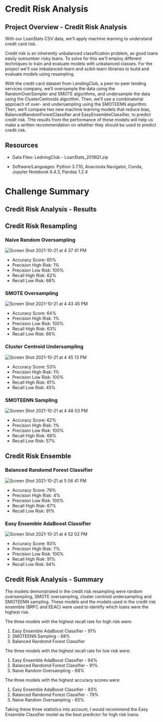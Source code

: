 # Credit Risk Analysis

## Project Overview - Credit Risk Analysis

 With our LoanStats CSV data, we'll apply machine learning to understand credit card risk.

Credit risk is an inherently unbalanced classification problem, as good loans easily outnumber risky loans.  To solve for this we'll employ different techniques to train and evaluate models with unbalanced classes. For the project we'll use imbalanced-learn and scikit-learn libraries to build and evaluate models using resampling.

With the credit card dataset from LendingClub, a peer-to-peer lending services company, we’ll oversample the data using the RandomOverSampler and SMOTE algorithms, and undersample the data using the ClusterCentroids algorithm. Then, we’ll use a combinatorial approach of over- and undersampling using the SMOTEENN algorithm. Then, we’ll compare two new machine learning models that reduce bias, BalancedRandomForestClassifier and EasyEnsembleClassifier, to predict credit risk. THe results from the performance of these models will help us make a written recommendation on whether they should be used to predict credit risk.

## Resources
-  Data Files:  LedningClub - LoanStats_2019Q1.zip

-  Software/Languages:  Python 3.7.10, Anaconda Navigator, Conda, Jupyter Notebook 6.4.3, Pandas 1.2.4

# Challenge Summary

## Credit Risk Analysis - Results

## Credit Risk Resampling

### Naive Random Oversampling

![Screen Shot 2021-10-21 at 4 37 41 PM](https://user-images.githubusercontent.com/691355/138371048-37ebabaf-0050-45fb-b63b-675851abba06.png)

-  Accuracy Score: 65%
-  Precision High Risk: 1%
-  Precision Low Risk: 100%
-  Recall High Risk:  62% 
-  Recall Low Risk:  68%

### SMOTE Oversampling

![Screen Shot 2021-10-21 at 4 43 45 PM](https://user-images.githubusercontent.com/691355/138371479-9e4e8913-500a-4dcc-bc64-d4639b4ecef1.png)

-  Accuracy Score: 64%
-  Precision High Risk: 1%
-  Precision Low Risk: 100%
-  Recall High Risk:  63% 
-  Recall Low Risk:  66%

### Cluster Centroid Undersampling

![Screen Shot 2021-10-21 at 4 45 13 PM](https://user-images.githubusercontent.com/691355/138371594-bfbb0d53-16ea-4e4d-a0fd-468d995ecf1d.png)

-  Accuracy Score: 53%
-  Precision High Risk: 1%
-  Precision Low Risk: 100%
-  Recall High Risk:  61% 
-  Recall Low Risk:  45%

### SMOTEENN Sampling

![Screen Shot 2021-10-21 at 4 48 03 PM](https://user-images.githubusercontent.com/691355/138371835-3aaaa4ab-d7a8-409d-b18c-7f8e2d9b442f.png)

-  Accuracy Score: 62%
-  Precision High Risk: 1%
-  Precision Low Risk: 100%
-  Recall High Risk:  68% 
-  Recall Low Risk:  57%

## Credit Risk Ensemble

### Balanced Randomd Forest Classifier

![Screen Shot 2021-10-21 at 5 06 41 PM](https://user-images.githubusercontent.com/691355/138373174-c2fcc6cf-33ce-45c3-aa91-8ed412cb5a28.png)

-  Accuracy Score: 79%
-  Precision High Risk: 4%
-  Precision Low Risk: 100%
-  Recall High Risk:  67% 
-  Recall Low Risk:  91%

### Easy Ensemble AdaBoost Classifier

![Screen Shot 2021-10-21 at 4 52 02 PM](https://user-images.githubusercontent.com/691355/138372137-f01e4f18-26b9-4adc-80a7-24b93b084361.png)

-  Accuracy Score: 93%
-  Precision High Risk: 7%
-  Precision Low Risk: 100%
-  Recall High Risk:  91% 
-  Recall Low Risk:  94%


## Credit Risk Analysis - Summary

The models demonstrated in the credit risk resampling were random oversampling, SMOTE oversampling, cluster centroid undersampling and SMOTEENN sampling.  These models and the models used in the credit risk ensemble (BRFC and EEAC) were used to identify which loans were the highest risk.  

The three models with the highest recall rate for high risk were:
1.  Easy Ensemble AdaBoost Classifier - 91%
2.  SMOTEENN Sampling - 68%
3.  Balanced Randomd Forest Classifier

The three models with the highest recall rate for low risk were:
1.  Easy Ensemble AdaBoost Classifier - 94%
2.  Balanced Randomd Forest Classifier - 91%
3.  Naive Random Oversampling - 68%

The three models with the highest accuracy scores were:
1.   Easy Ensemble AdaBoost Classifier - 93%
2.   Balanced Randomd Forest Classifier - 79%
3.   Naive Random Oversampling - 65%


Taking these three statistics into account, I would recommend the Easy Ensemble Classifier model as the best predictor for high risk loans.

